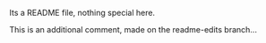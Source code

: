 Its a README file, nothing special here.

This is an additional comment, made on the readme-edits branch...
